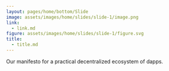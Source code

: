 ```yaml
---
layout: pages/home/bottom/Slide
image: assets/images/home/slides/slide-1/image.png
link:
  - link.md
figure: assets/images/home/slides/slide-1/figure.svg
title:
  - title.md
---
```


Our manifesto for a practical decentralized ecosystem of dapps.
